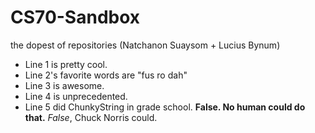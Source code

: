 # CS70-Sandbox
the dopest of repositories (Natchanon Suaysom + Lucius Bynum)
* Line 1 is pretty cool.
* Line 2's favorite words are "fus ro dah"
* Line 3 is awesome.
* Line 4 is unprecedented.
* Line 5 did ChunkyString in grade school.  **False.  No human could do that.** _False_, Chuck Norris could.